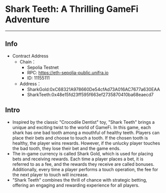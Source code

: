 # Shark Teeth: A Thrilling GameFi Adventure
---
## Info
 - Contract Address
   - Chain：
     - Sepolia Testnet
     - RPC: https://eth-sepolia-public.unifra.io
     - ID: 11155111
   - Address：
     - SharkGold:0xC68321A978660De54cfAd73A016AC7677a630EAA
     - SharkTeeth:0x48e15fd23ff595f663ef2735870410ba68eaecd7
## Intro
 - Inspired by the classic "Crocodile Dentist" toy, "Shark Teeth" brings a unique and exciting twist to the world of GameFi. In this game, each shark has one bad tooth among a mouthful of healthy teeth. Players can place their bets and choose to touch a tooth. If the chosen tooth is healthy, the player wins rewards. However, if the unlucky player touches the bad tooth, they lose their bet and the game ends.
 - The in-game currency is called Shark Gold, which is used for placing bets and receiving rewards. Each time a player places a bet, it is referred to as a fee, and the rewards they receive are called bonuses. Additionally, every time a player performs a touch operation, the fee for the next player to touch will increase.
 - "Shark Teeth" combines the thrill of chance with strategic betting, offering an engaging and rewarding experience for all players.